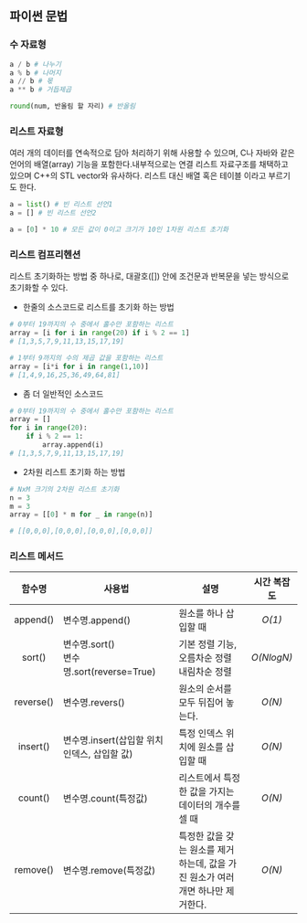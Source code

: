 <!--파이썬 문법-->

## 파이썬 문법

### 수 자료형 

```python
a / b # 나누기
a % b # 나머지
a // b # 몫
a ** b # 거듭제곱

round(num, 반올림 할 자리) # 반올림
```


### 리스트 자료형

여러 개의 데이터를 연속적으로 담아 처리하기 위해 사용할 수 있으며, C나 자바와 같은 언어의 배열(array) 기능을 포함한다.내부적으로는 연결 리스트 자료구조를 채택하고 있으며 C++의 STL vector와 유사하다. 리스트 대신 배열 혹은 테이블 이라고 부르기도 한다.

```python
a = list() # 빈 리스트 선언1
a = [] # 빈 리스트 선언2

a = [0] * 10 # 모든 값이 0이고 크기가 10인 1차원 리스트 초기화
```



### 리스트  컴프리헨션

리스트 초기화하는 방법 중 하나로, 대괄호([]) 안에 조건문과 반복문을 넣는 방식으로 초기화할 수 있다.

- 한줄의 소스코드로 리스트를 초기화 하는 방법

```python
# 0부터 19까지의 수 중에서 홀수만 포함하는 리스트
array = [i for i in range(20) if i % 2 == 1]
# [1,3,5,7,9,11,13,15,17,19]

# 1부터 9까지의 수의 제곱 값을 포함하는 리스트
array = [i*i for i in range(1,10)]
# [1,4,9,16,25,36,49,64,81]
```



- 좀 더 일반적인 소스코드

```python
# 0부터 19까지의 수 중에서 홀수만 포함하는 리스트
array = []
for i in range(20):
    if i % 2 == 1:
        array.append(i)
# [1,3,5,7,9,11,13,15,17,19]
```



- 2차원 리스트 초기화 하는 방법

```python
# NxM 크기의 2차원 리스트 초기화
n = 3
m = 3
array = [[0] * m for _ in range(n)]

# [[0,0,0],[0,0,0],[0,0,0],[0,0,0]]
```



### 리스트 메서드

|  함수명   | 사용법                                       | 설명                                                         | 시간 복잡도 |
| :-------: | -------------------------------------------- | ------------------------------------------------------------ | :---------: |
| append()  | 변수명.append()                              | 원소를 하나 삽입할 때                                        |   *O(1)*    |
|  sort()   | 변수명.sort()<br />변수명.sort(reverse=True) | 기본 정렬 기능, 오름차순 정렬<br />내림차순 정렬             | *O(NlogN)*  |
| reverse() | 변수명.revers()                              | 원소의 순서를 모두 뒤집어 놓는다.                            |   *O(N)*    |
| insert()  | 변수명.insert(삽입할 위치 인덱스, 삽입할 값) | 특정 인덱스 위치에 원소를 삽입할 때                          |   *O(N)*    |
|  count()  | 변수명.count(특정값)                         | 리스트에서 특정한 값을 가지는 데이터의 개수를 셀 때          |   *O(N)*    |
| remove()  | 변수명.remove(특정값)                        | 특정한 값을 갖는 원소를 제거하는데, 값을 가진 원소가 여러 개면 하나만 제거한다. |   *O(N)*    |




